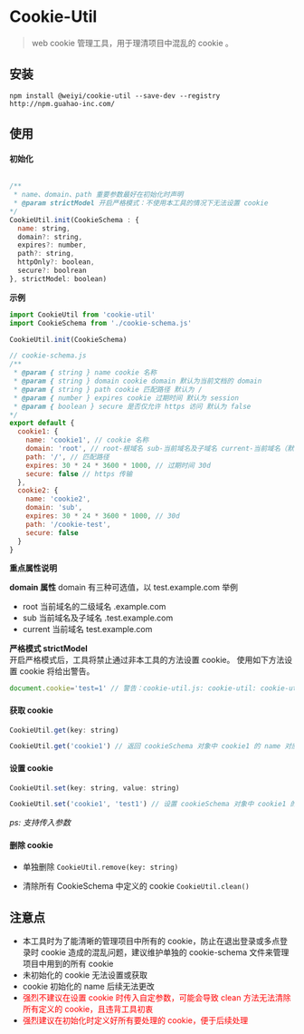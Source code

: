 # Cookie-Util
> web cookie 管理工具，用于理清项目中混乱的 cookie 。

## 安装
`npm install @weiyi/cookie-util --save-dev --registry http://npm.guahao-inc.com/`

## 使用
#### 初始化
```js

/**
 * name、domain、path 重要参数最好在初始化时声明
 * @param strictModel 开启严格模式：不使用本工具的情况下无法设置 cookie
*/
CookieUtil.init(CookieSchema : {
  name: string,
  domain?: string,
  expires?: number,
  path?: string,
  httpOnly?: boolean,
  secure?: boolrean
}, strictModel: boolean)
```
**示例**  
```js
import CookieUtil from 'cookie-util'
import CookieSchema from './cookie-schema.js'

CookieUtil.init(CookieSchema)

```
```js
// cookie-schema.js
/**
 * @param { string } name cookie 名称
 * @param { string } domain cookie domain 默认为当前文档的 domain
 * @param { string } path cookie 匹配路径 默认为 /
 * @param { number } expires cookie 过期时间 默认为 session
 * @param { boolean } secure 是否仅允许 https 访问 默认为 false
*/
export default {
  cookie1: {
    name: 'cookie1', // cookie 名称
    domain: 'root', // root-根域名 sub-当前域名及子域名 current-当前域名（默认值）
    path: '/', // 匹配路径
    expires: 30 * 24 * 3600 * 1000, // 过期时间 30d
    secure: false // https 传输
  },
  cookie2: {
    name: 'cookie2',
    domain: 'sub',
    expires: 30 * 24 * 3600 * 1000, // 30d
    path: '/cookie-test',
    secure: false
  }
}
```

**重点属性说明**  

**domain 属性** 
domain 有三种可选值，以 test.example.com 举例   
- root 当前域名的二级域名 .example.com
- sub 当前域名及子域名 .test.example.com
- current 当前域名 test.example.com

**严格模式 strictModel**  
开启严格模式后，工具将禁止通过非本工具的方法设置 cookie。
使用如下方法设置 cookie 将给出警告。
```js
document.cookie='test=1' // 警告：cookie-util.js: cookie-util: cookie-util 启用严格模式，禁止手动设置 cookie
```
#### 获取 cookie
```js
CookieUtil.get(key: string)

CookieUtil.get('cookie1') // 返回 cookieSchema 对象中 cookie1 的 name 对应的 value 
```

#### 设置 cookie
```js
CookieUtil.set(key: string, value: string)

CookieUtil.set('cookie1', 'test1') // 设置 cookieSchema 对象中 cookie1 的 name
```
*ps: 支持传入参数*
#### 删除 cookie
- 单独删除
`CookieUtil.remove(key: string)`

- 清除所有 CookieSchema 中定义的 cookie
`CookieUtil.clean()`

## 注意点
- 本工具时为了能清晰的管理项目中所有的 cookie，防止在退出登录或多点登录时 cookie 造成的混乱问题，建议维护单独的 cookie-schema 文件来管理项目中用到的所有 cookie
- 未初始化的 cookie 无法设置或获取
- cookie 初始化的 name 后续无法更改
- <font color="red">强烈不建议在设置 cookie 时传入自定参数，可能会导致 clean 方法无法清除所有定义的 cookie，且违背工具初衷</font>
- <font color="red">强烈建议在初始化时定义好所有要处理的 cookie，便于后续处理</font>